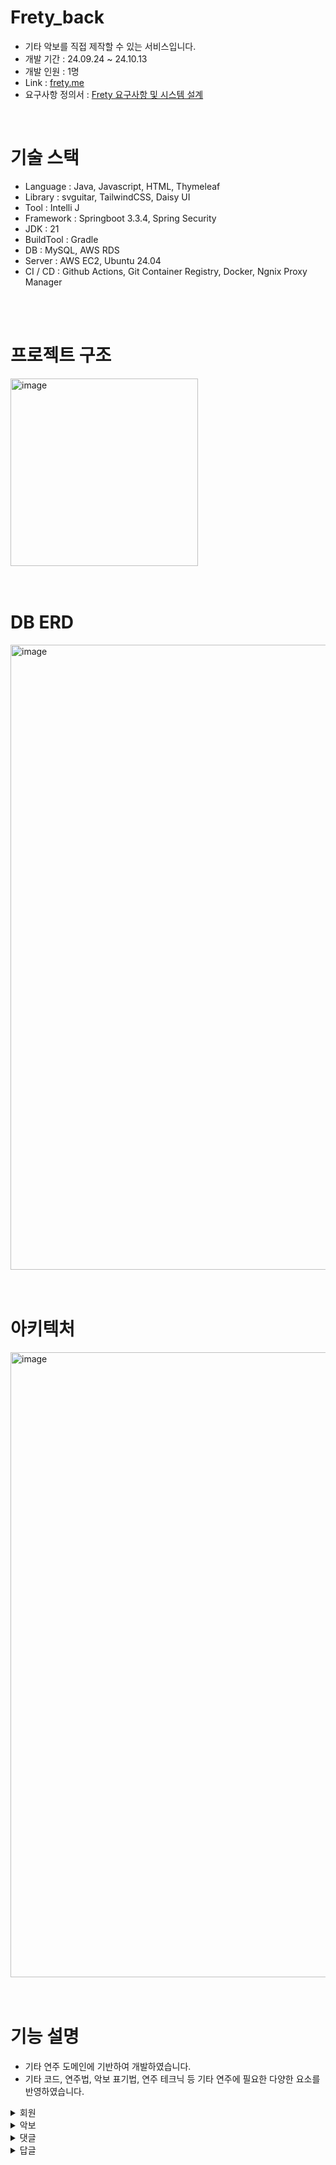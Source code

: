 # Frety_back
- 기타 악보를 직접 제작할 수 있는 서비스입니다.
- 개발 기간 : 24.09.24 ~ 24.10.13
- 개발 인원 : 1명
- Link : [frety.me](https://www.frety.me)
- 요구사항 정의서 : [Frety 요구사항 및 시스템 설계](https://www.figma.com/slides/v76VeO3DwQggoJY3oJBfVs/Chordric?node-id=1-26&t=IAOItsufOAHjJaXt-1)

<br>

# 기술 스택
- Language : Java, Javascript, HTML, Thymeleaf
- Library : svguitar, TailwindCSS, Daisy UI
- Tool : Intelli J
- Framework : Springboot 3.3.4, Spring Security
- JDK : 21
- BuildTool : Gradle
- DB : MySQL, AWS RDS
- Server : AWS EC2, Ubuntu 24.04
- CI / CD : Github Actions, Git Container Registry, Docker, Ngnix Proxy Manager

<br>
<br>

# 프로젝트 구조
<img width="300" alt="image" src="https://github.com/user-attachments/assets/3686cc17-3851-4bd6-8b9a-4dedeb2c461d">

<br>
<br>
<br>

# DB ERD
<img width="1000" alt="image" src="https://github.com/user-attachments/assets/d90fde8c-fdec-4079-952a-c16531f3c7c5">

<br>
<br>
<br>

# 아키텍처
<img width="1000" alt="image" src="https://github.com/user-attachments/assets/4648fe7a-f11c-4653-bb77-2b13b62f7341">

<br>
<br>
<br>

# 기능 설명
- 기타 연주 도메인에 기반하여 개발하였습니다.
- 기타 코드, 연주법, 악보 표기법, 연주 테크닉 등 기타 연주에 필요한 다양한 요소를 반영하였습니다.

<details>
<summary>회원</summary>
  
- 회원가입
  - '비밀번호'와 '비밀번호 확인'이 일치하는지 체크
  - 이미 가입된 회원인지 체크

- 로그인
  - 회원가입된 회원인지 체크
</details>

<details>
<summary>악보</summary>

- 악보 제작
  - 가수명
  - 제목
  - 카포
  - 주법
  - 가사
    - 한 줄씩 입력 가능 또는 전체 가사 붙혀넣기 입력 가능
    - 가사 입력 후 엔터 시 한 줄의 각 음절을 분리하여 key-value(음절-기타 코드)형식으로 파싱한 후 가사 입력칸 위로 업로드
    - 한 줄씩 삭제 가능
  - 기타 코드 선택기
    - 파싱되어 업로드 된 가사의 각 음절을 클릭하면 기타 코드 선택기 표시
    - 163개의 기타 코드 선택 가능
    - 선택한 코드 삭제(지우기) 가능
    - 기타 코드 클릭(선택) 시 해당 음절 위에 해당 코드 바로 표시

- 악보 전체 조회
  - 최근 등록된 악보
    - 10개씩 악보 데이터 표시
    - 페이지네이션
    - 악보에 달린 댓글 수 표시
  - 인기 악보
    - 10개씩 악보 데이터 표시
    - 페이지네이션
    - 악보에 달린 댓글 수 표시
 
- 악보 상세 조회
  - 악보 정보
    - 가수명
    - 제목
    - 카포
    - 주법
    - 가사 및 코드
    - 코드 다이어그램
    - 악보 제작자
    - 등록일, 수정일
    - 좋아요 버튼 및 개수
  - 댓글
    - 답글
   
- 악보 검색
  - 가수명, 제목, 악보 제작자명으로 검색 가능
    - 10개씩 악보 데이터 표시
    - 페이지네이션
    - 악보에 달린 댓글 수 표시

- 악보 수정
  - 악보 제작자만 수정 가능

- 악보 삭제
  - 악보 제작자만 삭제 가능  
</details>

<details>
<summary>댓글</summary>

- 댓글 작성

- 댓글 수정
  - 댓글 작성자만 수정 가능  

- 댓글 삭제
  - 댓글 작성자만 삭제 가능  
</details>

<details>
<summary>답글</summary>

- 답글 작성

- 답글 수정
  - 답글 작성자만 수정 가능  

- 답글 삭제
  - 답글 작성자만 삭제 가능  
</details>

